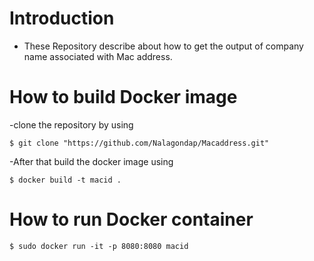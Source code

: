 # Introduction
  - These Repository describe about how to get the output of company name associated with Mac address.
# How to build Docker image
  -clone the repository by using 
   ```
   $ git clone "https://github.com/Nalagondap/Macaddress.git"
 ```
 -After that build the docker image using
 ```
 $ docker build -t macid .
 ```
 # How to run Docker container
 ```
 $ sudo docker run -it -p 8080:8080 macid
 ```
 
 
